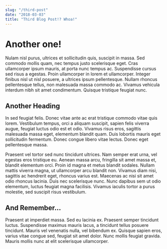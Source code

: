 ```yaml
---
slug: "/third-post"
date: "2018-03-03"
title: "Third Blog Post!? Whoa!"
---
```

# Another one!
Nulam nisl purus, ultrices et sollicitudin quis, suscipit in massa. Sed commodo mollis quam, nec tempus justo scelerisque eget. Cras ullamcorper ipsum mauris, at porta nunc tempus ac. Suspendisse cursus sed risus a egestas. Proin ullamcorper in lorem et ullamcorper. Integer finibus nisl ut nisl posuere, a ultrices ipsum pellentesque. Nullam rhoncus pellentesque tellus, non malesuada massa commodo ac. Vivamus vehicula interdum nibh sit amet condimentum. Quisque tristique feugiat nunc.

## Another Heading
In sed feugiat felis. Donec vitae ante ac erat tristique commodo vitae quis lorem. Vestibulum tempus, orci a aliquam suscipit, sapien felis viverra augue, feugiat luctus odio est et odio. Vivamus risus eros, sagittis malesuada massa eget, elementum blandit quam. Duis lobortis mauris eget sollicitudin fermentum. Donec congue libero vitae lectus. Donec eget pellentesque massa.

Praesent vel tortor sed nunc tincidunt ultrices. Nam semper erat urna, vel egestas eros tristique eu. Aenean massa arcu, fringilla sit amet massa et, blandit elementum orci. Proin id magna et metus blandit sodales. Nullam mattis viverra magna, ut ullamcorper arcu blandit non. Vivamus diam nisi, sagittis ac hendrerit eget, rhoncus varius est. Maecenas ac nisi sit amet odio rhoncus lacinia. Duis nec scelerisque nunc. Nunc dapibus sem ut odio elementum, luctus feugiat magna facilisis. Vivamus iaculis tortor a purus molestie, sed suscipit risus vestibulum.

## And Remember... 
Praesent at imperdiet massa. Sed eu lacinia ex. Praesent semper tincidunt luctus. Suspendisse maximus mauris lacus, a tincidunt tellus posuere tincidunt. Mauris vel venenatis nulla, vel bibendum ex. Quisque sapien eros, varius vitae congue sed, feugiat sit amet dolor. Nunc mollis feugiat gravida. Mauris mollis nunc at elit scelerisque ullamcorper.
